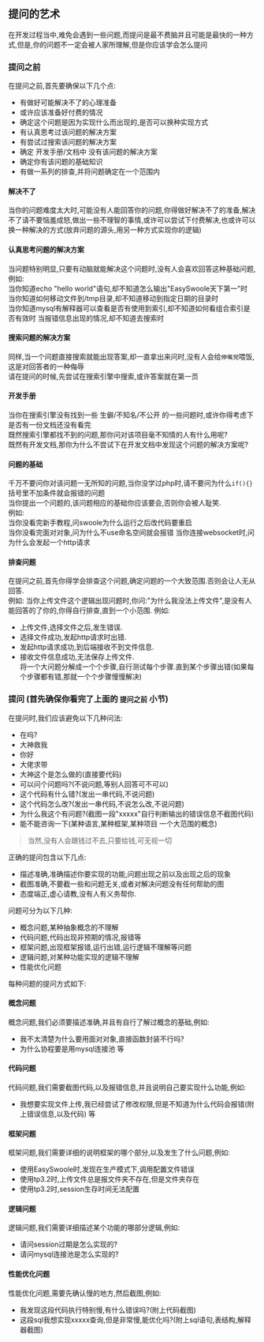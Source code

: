 ## 提问的艺术
在开发过程当中,难免会遇到一些问题,而提问是最不费脑并且可能是最快的一种方式,但是,你的问题不一定会被人家所理解,但是你应该学会怎么提问

### 提问之前
在提问之前,首先要确保以下几个点:
 * 有做好可能解决不了的心理准备
 * 或许应该准备好付费的情况
 * 确定这个问题是因为实现什么而出现的,是否可以换种实现方式
 * 有认真思考过该问题的解决方案
 * 有尝试过搜索该问题的解决方案
 * 确定 开发手册/文档中 没有该问题的解决方案
 * 确定你有该问题的基础知识
 * 有做一系列的排查,并将问题确定在一个范围内

#### 解决不了
当你的问题难度太大时,可能没有人能回答你的问题,你得做好解决不了的准备,解决不了请不要恼羞成怒,做出一些不理智的事情,或许可以尝试下付费解决,也或许可以换一种解决的方式(放弃问题的源头,用另一种方式实现你的逻辑)

#### 认真思考问题的解决方案
当问题特别明显,只要有动脑就能解决这个问题时,没有人会喜欢回答这种基础问题,  
例如:  
当你知道echo "hello world"语句,却不知道怎么输出"EasySwoole天下第一"时  
当你知道如何移动文件到/tmp目录,却不知道移动到指定日期的目录时  
当你知道mysql有解释器可以查看是否有使用到索引,却不知道如何看组合索引是否有效时
当报错信息出现的情况,却不知道去搜索时

#### 搜索问题的解决方案
同样,当一个问题直接搜索就能出现答案,却一直拿出来问时,没有人会给`伸嘴党`喂饭,这是对回答者的一种侮辱  
请在提问的时候,先尝试在搜索引擎中搜索,或许答案就在第一页
  
  
#### 开发手册
当你在搜索引擎没有找到一些 生僻/不知名/不公开 的一些问题时,或许你得考虑下是否有一份文档还没有看完  
既然搜索引擎都找不到的问题,那你问对该项目毫不知情的人有什么用呢?  
既然有开发文档,那你为什么不尝试下在开发文档中发现这个问题的解决方案呢?

#### 问题的基础
千万不要问你对该问题一无所知的问题,当你没学过php时,请不要问为什么`if(){}`括号里不加条件就会报错的问题  
当你提出一个问题的,该问题相应的基础你应该要会,否则你会被人耻笑.  
例如:  
当你没看完新手教程,问swoole为什么运行之后改代码要重启  
当你没看完面对对象,问为什么不use命名空间就会报错
当你连接websocket时,问为什么会发起一个http请求  

####  排查问题
在提问之前,首先你得学会排查这个问题,确定问题的一个大致范围.否则会让人无从回答.  
例如:
当你上传文件这个逻辑出现问题时,你问:"为什么我没法上传文件",是没有人能回答的了你的,你得自行排查,直到一个小范围.
例如:  
 * 上传文件,选择文件之后,发生错误.  
 * 选择文件成功,发起http请求时出错.  
 * 发起http请求成功,到后端接收不到文件信息.  
 * 接收文件信息成功,无法保存上传文件.  
将一个大问题分解成一个个步骤,自行测试每个步骤.直到某个步骤出错(如果每个步骤都有错,那就一个个步骤慢慢解决)

### 提问  (首先确保你看完了上面的 `提问之前` 小节)
在提问时,我们应该避免以下几种问法:
* 在吗?
* 大神救我
* 你好
* 大佬求带
* 大神这个是怎么做的(直接要代码)
* 可以问个问题吗?(不说问题,等别人回答可不可以)
* 这个代码有什么错?(发出一串代码,不说问题)
* 这个代码怎么改?(发出一串代码,不说怎么改,不说问题)
* 为什么我这个有问题?(截图一段"xxxxx"自行判断输出的错误信息不截图代码)
* 能不能咨询一下(某种语言,某种框架,某种项目 一个大范围的概念)
>当然,没有人会跟钱过不去,只要给钱,可无视一切

正确的提问包含以下几点:  
* 描述准确,准确描述你要实现的功能,问题出现之前以及出现之后的现象
* 截图准确,不要截一些和问题无关,或者对解决问题没有任何帮助的图
* 态度端正,虚心请教,没有人有义务帮你.

问题可分为以下几种:
* 概念问题,某种抽象概念的不理解
* 代码问题,代码出现非预期的情况,报错等
* 框架问题,出现框架报错,运行出错,运行逻辑不理解等问题
* 逻辑问题,对某种功能实现的逻辑不理解
* 性能优化问题

每种问题的提问方式如下:

#### 概念问题
概念问题,我们必须要描述准确,并且有自行了解过概念的基础,例如:
* 我不太清楚为什么要用面对对象,直接函数封装不行吗?
* 为什么协程要是用mysql连接池
等

#### 代码问题
代码问题,我们需要截图代码,以及报错信息,并且说明自己要实现什么功能,例如:
* 我想要实现文件上传,我已经尝试了修改权限,但是不知道为什么代码会报错(附上错误信息,以及代码)
等

#### 框架问题
框架问题,我们需要详细的说明框架的哪个部分,以及发生了什么问题,例如:
* 使用EasySwoole时,发现在生产模式下,调用配置文件错误
* 使用tp3.2时,上传文件总是报文件夹不存在,但是文件夹存在
* 使用tp3.2时,session生存时间无法配置

#### 逻辑问题
逻辑问题,我们需要详细描述某个功能的哪部分逻辑,例如:
* 请问session过期是怎么实现的?
* 请问mysql连接池是怎么实现的?


#### 性能优化问题
性能优化问题,需要先确认慢的地方,然后截图,例如:
* 我发现这段代码执行特别慢,有什么错误吗?(附上代码截图)
* 这段sql我想实现xxxxx查询,但是非常慢,能优化吗?(附上sql语句,表结构,解释器截图)

